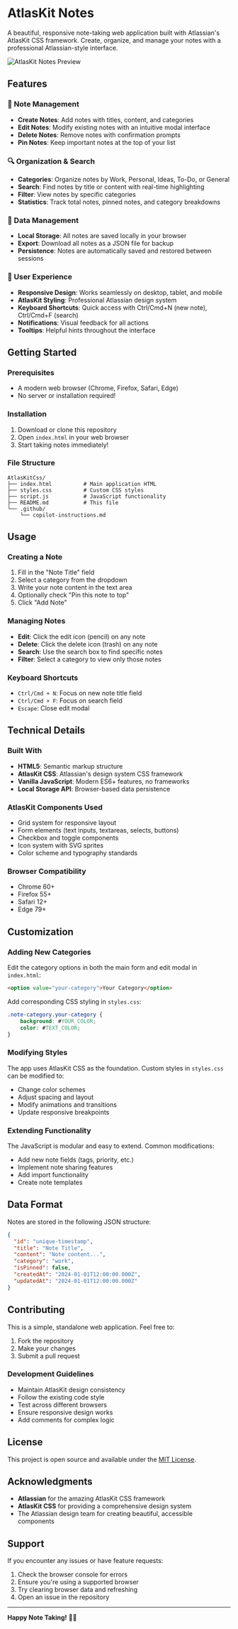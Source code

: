 # AtlasKit Notes

A beautiful, responsive note-taking web application built with Atlassian's AtlasKit CSS framework. Create, organize, and manage your notes with a professional Atlassian-style interface.

![AtlasKit Notes Preview](https://img.shields.io/badge/Built%20with-AtlasKit%20CSS-0052CC?style=for-the-badge&logo=atlassian)

## Features

### 📝 Note Management
- **Create Notes**: Add notes with titles, content, and categories
- **Edit Notes**: Modify existing notes with an intuitive modal interface
- **Delete Notes**: Remove notes with confirmation prompts
- **Pin Notes**: Keep important notes at the top of your list

### 🔍 Organization & Search
- **Categories**: Organize notes by Work, Personal, Ideas, To-Do, or General
- **Search**: Find notes by title or content with real-time highlighting
- **Filter**: View notes by specific categories
- **Statistics**: Track total notes, pinned notes, and category breakdowns

### 💾 Data Management
- **Local Storage**: All notes are saved locally in your browser
- **Export**: Download all notes as a JSON file for backup
- **Persistence**: Notes are automatically saved and restored between sessions

### 🎨 User Experience
- **Responsive Design**: Works seamlessly on desktop, tablet, and mobile
- **AtlasKit Styling**: Professional Atlassian design system
- **Keyboard Shortcuts**: Quick access with Ctrl/Cmd+N (new note), Ctrl/Cmd+F (search)
- **Notifications**: Visual feedback for all actions
- **Tooltips**: Helpful hints throughout the interface

## Getting Started

### Prerequisites
- A modern web browser (Chrome, Firefox, Safari, Edge)
- No server or installation required!

### Installation
1. Download or clone this repository
2. Open `index.html` in your web browser
3. Start taking notes immediately!

### File Structure
```
AtlasKitCss/
├── index.html          # Main application HTML
├── styles.css          # Custom CSS styles
├── script.js           # JavaScript functionality
├── README.md           # This file
└── .github/
    └── copilot-instructions.md
```

## Usage

### Creating a Note
1. Fill in the "Note Title" field
2. Select a category from the dropdown
3. Write your note content in the text area
4. Optionally check "Pin this note to top"
5. Click "Add Note"

### Managing Notes
- **Edit**: Click the edit icon (pencil) on any note
- **Delete**: Click the delete icon (trash) on any note
- **Search**: Use the search box to find specific notes
- **Filter**: Select a category to view only those notes

### Keyboard Shortcuts
- `Ctrl/Cmd + N`: Focus on new note title field
- `Ctrl/Cmd + F`: Focus on search field
- `Escape`: Close edit modal

## Technical Details

### Built With
- **HTML5**: Semantic markup structure
- **AtlasKit CSS**: Atlassian's design system CSS framework
- **Vanilla JavaScript**: Modern ES6+ features, no frameworks
- **Local Storage API**: Browser-based data persistence

### AtlasKit Components Used
- Grid system for responsive layout
- Form elements (text inputs, textareas, selects, buttons)
- Checkbox and toggle components
- Icon system with SVG sprites
- Color scheme and typography standards

### Browser Compatibility
- Chrome 60+
- Firefox 55+
- Safari 12+
- Edge 79+

## Customization

### Adding New Categories
Edit the category options in both the main form and edit modal in `index.html`:
```html
<option value="your-category">Your Category</option>
```

Add corresponding CSS styling in `styles.css`:
```css
.note-category.your-category { 
    background: #YOUR_COLOR; 
    color: #TEXT_COLOR; 
}
```

### Modifying Styles
The app uses AtlasKit CSS as the foundation. Custom styles in `styles.css` can be modified to:
- Change color schemes
- Adjust spacing and layout
- Modify animations and transitions
- Update responsive breakpoints

### Extending Functionality
The JavaScript is modular and easy to extend. Common modifications:
- Add new note fields (tags, priority, etc.)
- Implement note sharing features
- Add import functionality
- Create note templates

## Data Format

Notes are stored in the following JSON structure:
```json
{
  "id": "unique-timestamp",
  "title": "Note Title",
  "content": "Note content...",
  "category": "work",
  "isPinned": false,
  "createdAt": "2024-01-01T12:00:00.000Z",
  "updatedAt": "2024-01-01T12:00:00.000Z"
}
```

## Contributing

This is a simple, standalone web application. Feel free to:
1. Fork the repository
2. Make your changes
3. Submit a pull request

### Development Guidelines
- Maintain AtlasKit design consistency
- Follow the existing code style
- Test across different browsers
- Ensure responsive design works
- Add comments for complex logic

## License

This project is open source and available under the [MIT License](LICENSE).

## Acknowledgments

- **Atlassian** for the amazing AtlasKit CSS framework
- **AtlasKit CSS** for providing a comprehensive design system
- The Atlassian design team for creating beautiful, accessible components

## Support

If you encounter any issues or have feature requests:
1. Check the browser console for errors
2. Ensure you're using a supported browser
3. Try clearing browser data and refreshing
4. Open an issue in the repository

---

**Happy Note Taking!** 📝✨
